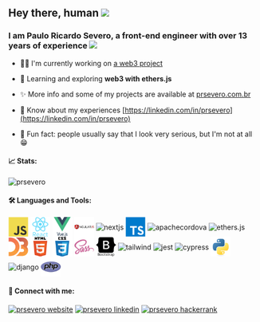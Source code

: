 <h2>Hey there, human <img src="https://media.giphy.com/media/BMaE0wCQhcJj2/giphy.gif" width="50" /></h2>
<h3>I am Paulo Ricardo Severo, a front-end engineer with over 13 years of experience <img src="https://media.giphy.com/media/aNqEFrYVnsS52/giphy.gif" width="60" align="top" /></h3>
 
- 👨‍💻 I'm currently working on [a web3 project](https://github.com/prsevero/ethers.js)  
  
- 🌱 Learning and exploring **web3 with ethers.js**  
  
- ✨ More info and some of my projects are available at [prsevero.com.br](https://prsevero.com.br)  
  
- 📃 Know about my experiences [https://linkedin.com/in/prsevero](https://linkedin.com/in/prsevero)  
  
- 🤪 Fun fact: people usually say that I look very serious, but I'm not at all 😁

<h4>📈 Stats:</h4>  
<p><img src="https://github-readme-stats.vercel.app/api/top-langs?username=prsevero&theme=gruvbox&text_color=FFF&border_radius=0&hide=&show_icons=true&locale=en&layout=compact" alt="prsevero" /></p>  

<h4>🛠️ Languages and Tools:</h4>  
<p>
  <img src="https://raw.githubusercontent.com/devicons/devicon/master/icons/javascript/javascript-original.svg" alt="javascript" title="Javascript" width="40" align="center" />
  <img src="https://raw.githubusercontent.com/devicons/devicon/master/icons/react/react-original-wordmark.svg" alt="react" title="React" width="40" align="center" />
  <img src="https://raw.githubusercontent.com/devicons/devicon/master/icons/vuejs/vuejs-original-wordmark.svg" alt="vuejs" title="VueJS" width="40" align="center" />
  <img src="https://raw.githubusercontent.com/devicons/devicon/master/icons/angularjs/angularjs-original-wordmark.svg" alt="angularjs" title="AngularJS" width="40" align="center" />
  <img src="https://cdn.worldvectorlogo.com/logos/nextjs-2.svg" alt="nextjs" title="NextJS" width="40" align="center" />
  <img src="https://raw.githubusercontent.com/devicons/devicon/master/icons/typescript/typescript-original.svg" alt="typescript" title="Typescript" width="40" align="center" />
  <img src="https://www.vectorlogo.zone/logos/apache_cordova/apache_cordova-icon.svg" alt="apachecordova" title="Apache Cordova" width="40" align="center" />
  <img src="https://ethers.org/static/logo.png" alt="ethers.js" title="Ethers.JS" width="40" align="center" />
  <img src="https://raw.githubusercontent.com/devicons/devicon/master/icons/d3js/d3js-original.svg" alt="d3js" title="d3js" width="40" align="center" />
  <img src="https://raw.githubusercontent.com/devicons/devicon/master/icons/html5/html5-original-wordmark.svg" alt="html5" title="HTML5" width="40" align="center" />
  <img src="https://raw.githubusercontent.com/devicons/devicon/master/icons/css3/css3-original-wordmark.svg" alt="css3" title="CSS3" width="40" align="center" />
  <img src="https://raw.githubusercontent.com/devicons/devicon/master/icons/sass/sass-original.svg" alt="sass" title="SASS" width="40" align="center" />
  <img src="https://raw.githubusercontent.com/devicons/devicon/master/icons/bootstrap/bootstrap-plain-wordmark.svg" alt="Bootstrap" title="bootstrap" width="40" align="center" />
  <img src="https://www.vectorlogo.zone/logos/tailwindcss/tailwindcss-icon.svg" alt="tailwind" title="Tailwind" width="40" align="center" />

  <img src="https://www.vectorlogo.zone/logos/jestjsio/jestjsio-icon.svg" alt="jest" title="Jest" width="40" align="center" />
  <img src="https://raw.githubusercontent.com/simple-icons/simple-icons/6e46ec1fc23b60c8fd0d2f2ff46db82e16dbd75f/icons/cypress.svg" alt="cypress" title="Cypress" width="40" align="center" />
  <img src="https://raw.githubusercontent.com/devicons/devicon/master/icons/python/python-original.svg" alt="python" title="Python" width="40" align="center" />
  <img src="https://cdn.worldvectorlogo.com/logos/django.svg" alt="django" title="Django" width="40" align="center" />
  <img src="https://raw.githubusercontent.com/devicons/devicon/master/icons/php/php-original.svg" alt="php" title="PHP" width="40" align="center" />
</p>  

<h4>🔗 Connect with me:</h4> 
<p> 
<a href="https://prsevero.com.br" target="blank"><img align="center" src="https://img.shields.io/badge/website-black.svg?&style=for-the-badge&logo=alchemy&logoColor=white" alt="prsevero website" /></a>  
<a href="https://linkedin.com/in/prsevero" target="blank"><img align="center" src="https://img.shields.io/badge/linkedin-%230077B5.svg?&style=for-the-badge&logo=linkedin&logoColor=white" alt="prsevero linkedin" /></a>  
<a href="https://www.hackerrank.com/prsevero" target="blank"><img align="center" src="https://img.shields.io/badge/hackerrank-39414E?style=for-the-badge&logo=hackerrank" alt="prsevero hackerrank" /></a>  
</p>  